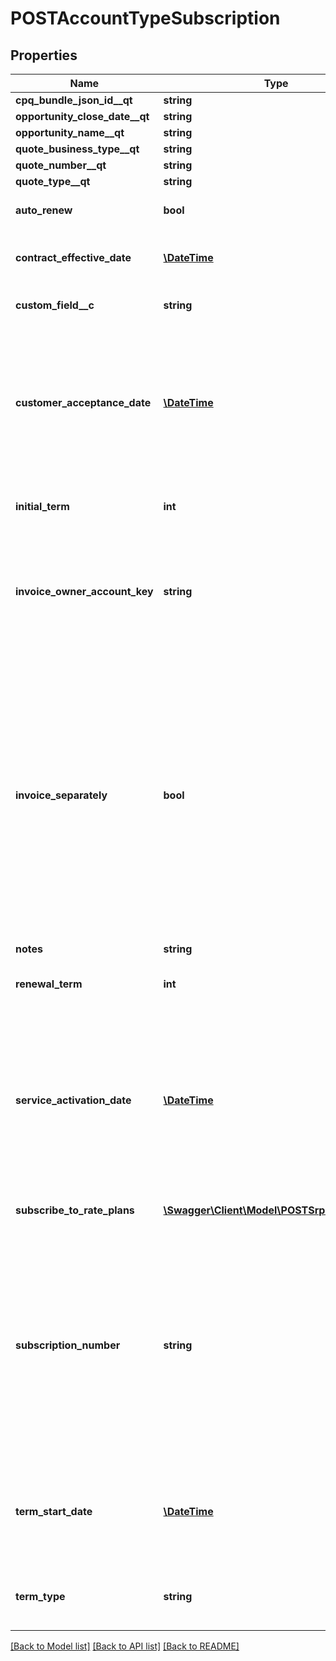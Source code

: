 # POSTAccountTypeSubscription

## Properties
Name | Type | Description | Notes
------------ | ------------- | ------------- | -------------
**cpq_bundle_json_id__qt** | **string** | dummy | [optional] 
**opportunity_close_date__qt** | **string** | dummy | [optional] 
**opportunity_name__qt** | **string** | dummy | [optional] 
**quote_business_type__qt** | **string** | dummy | [optional] 
**quote_number__qt** | **string** | dummy | [optional] 
**quote_type__qt** | **string** | dummy | [optional] 
**auto_renew** | **bool** | If &#x60;true&#x60;, auto-renew is enabled. Default is &#x60;false&#x60;. | [optional] 
**contract_effective_date** | [**\DateTime**](Date.md) | Effective contract date for this subscription, as &#x60;yyyy-mm-dd&#x60;. | 
**custom_field__c** | **string** | Any custom fields defined for this object. | [optional] 
**customer_acceptance_date** | [**\DateTime**](Date.md) | The date on which the services or products within a subscription have been accepted by the customer, as &#x60;yyyy-mm-dd&#x60;.  Default value is dependent on the value of other fields. See Notes section for more details. | [optional] 
**initial_term** | **int** | Duration of the initial subscription term in whole months.  Default is 0. | [optional] 
**invoice_owner_account_key** | **string** | Invoice owner account number or ID.  **Note:** This feature is in Limited Availability. If you wish to have access to the feature, submit a request at [Zuora Global Support](https://support.zuora.com). | [optional] 
**invoice_separately** | **bool** | Separates a single subscription from other subscriptions and invoices the charge independently.   If the value is &#x60;true&#x60;, the subscription is billed separately from other subscriptions. If the value is &#x60;false&#x60;, the subscription is included with other subscriptions in the account invoice. The default value is &#x60;false&#x60;.  Prerequisite: The default subscription setting &#x60;Enable Subscriptions to be Invoiced Separately&#x60; must be set to &#x60;Yes&#x60;. | [optional] 
**notes** | **string** | dummy | [optional] 
**renewal_term** | **int** | Duration of the renewal term in whole months. Default is 0. | [optional] 
**service_activation_date** | [**\DateTime**](Date.md) | The date on which the services or products within a subscription have been activated and access has been provided to the customer, as &#x60;yyyy-mm-dd&#x60;.  Default value is dependent on the value of other fields. See Notes section for more details. | [optional] 
**subscribe_to_rate_plans** | [**\Swagger\Client\Model\POSTSrpCreateType[]**](POSTSrpCreateType.md) | Container for one or more rate plans for this subscription. | [optional] 
**subscription_number** | **string** | Subscription Number. The value can be up to 1000 characters.  If you do not specify a subscription number when creating a subscription for the new account, Zuora will generate a subscription number automatically.  If the account is created successfully, the subscription number is returned in the &#x60;subscriptionNumber&#x60; response field. | [optional] 
**term_start_date** | [**\DateTime**](Date.md) | The date on which the subscription term begins, as &#x60;yyyy-mm-dd&#x60;. If this is a renewal subscription, this date is different from the subscription start date. | [optional] 
**term_type** | **string** | Possible values are: &#x60;TERMED&#x60;, &#x60;EVERGREEN&#x60;. See [Subscriptions](https://knowledgecenter.zuora.com/BC_Subscription_Management/Subscriptions) for more information. | 

[[Back to Model list]](../README.md#documentation-for-models) [[Back to API list]](../README.md#documentation-for-api-endpoints) [[Back to README]](../README.md)


